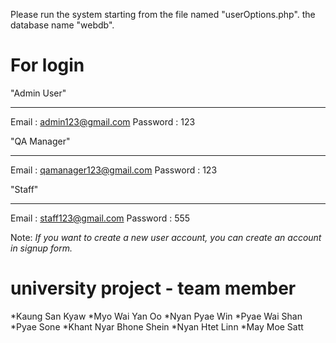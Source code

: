 Please run the system starting from the file named "userOptions.php".
the database name "webdb".

For login
========
"Admin User"
************
Email : admin123@gmail.com
Password : 123

"QA Manager"
**************
Email : qamanager123@gmail.com
Password : 123

"Staff"
****
Email : staff123@gmail.com
Password : 555

Note:
*If you want to create a new user account, you can  create an account
in signup form.*


# university project - team member
*Kaung San Kyaw
*Myo Wai Yan Oo
*Nyan Pyae Win
*Pyae Wai Shan
*Pyae Sone
*Khant Nyar Bhone Shein
*Nyan Htet Linn
*May Moe Satt
